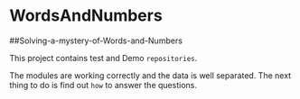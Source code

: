 # WordsAndNumbers

##Solving-a-mystery-of-Words-and-Numbers

This project contains test and Demo `repositories`. 

The modules are working correctly and the data is well separated.
The next thing to do is find out `how` to answer the questions. 
